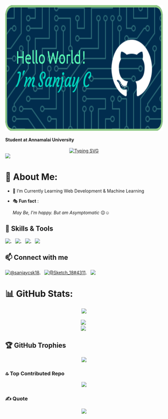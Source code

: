 <img align = "center" height = 400 width = 1000 src = "./github-header.png">


<h4> Student at Annamalai University</h4>


<div align = "center">
      <a href="https://github.com/Sanjaycsk18"><img src="https://readme-typing-svg.demolab.com?font=Alkatra&size=25&pause=1000&color=85C9FFF3&center=true&vCenter=true&width=500&lines=+AI+%26+ML+Student+;+Curious+to+Learn+New+Things+;AI+%7C+ML+%7C+Web+Dev+%26+Design +Freak+" alt="Typing SVG" /></a>
      </div>


<div align = "left"> 
      <img src = "https://komarev.com/ghpvc/?username=sanjaycsk18&label=PROFILE+VIEWS&color=ff69b4">
</div>

# 🔖 About Me:
- 🌱 I’m Currently Learning Web Development & Machine Learning 
- 🎭 **Fun fact** :  
   
     *May Be, I'm happy. But am Asymptomatic* 😌☺️



## 🔧 Skills & Tools 

<div align = "left" > 
      <a href = "https://www.w3schools.com/c/" target = "blank"><img align = "center" src="https://upload.wikimedia.org/wikipedia/commons/1/18/C_Programming_Language.svg" width = "35"> 
  </a>&nbsp;&nbsp;
      <a href = "https://isocpp.org/" target = "blank"><img align="center" src="https://upload.wikimedia.org/wikipedia/commons/1/18/ISO_C%2B%2B_Logo.svg" width = "35">
  </a>&nbsp;&nbsp;
      <a href = "https://coursera.org/share/4a0ab37e8b4c5c0a62c00cf88412c5ba"><img align="center" src="https://upload.wikimedia.org/wikipedia/commons/c/c3/Python-logo-notext.svg" width = "35">
  </a>&nbsp;&nbsp;
      <a href = "https://www.canva.com/"><img align="center" src = "https://upload.wikimedia.org/wikipedia/commons/0/08/Canva_icon_2021.svg" width ="35">
  </a>
</div>



## 📫 Connect with me

<div align = "left">
     <a href = "https://linkedin.com/in/sanjaycsk18" target = "blank"><img align = "center" src = "https://upload.wikimedia.org/wikipedia/commons/c/ca/LinkedIn_logo_initials.png" width = "35" alt = "@sanjaycsk18">
  </a>&nbsp;&nbsp;
     <a href = "https://discordapp.com/users/Sketch_18#4311" target = "blank"><img align="center" src = "https://www.svgrepo.com/show/353655/discord-icon.svg" width = "35" alt = "@Sketch_18#4311">
  </a>&nbsp;&nbsp;
     <a href = "https://github.com/Sanjaycsk18" target = "blank"><img align = "center" src = "https://img.icons8.com/doodle/40/000000/github--v1.png" width = "35">
  </a>
</div>

# 📊 GitHub Stats:

<div align="center">
      <img src="https://github-readme-stats.vercel.app/api?username=sanjaycsk18&theme=dracula&hide_border=false&include_all_commits=true&count_private=true"><br/>&nbsp;
</div>
<div align="center">
      <img src="https://github-readme-streak-stats.herokuapp.com/?user=sanjaycsk18&theme=dracula&hide_border=false">&nbsp;
 </div>
 <div align="center">
      <img src="https://github-readme-stats.vercel.app/api/top-langs/?username=sanjaycsk18&theme=dracula&hide_border=false&include_all_commits=true&count_private=true&layout=compact">&nbsp;
</div>

## 🏆 GitHub Trophies

<div align="center">
   <img src="https://github-profile-trophy.vercel.app/?username=sanjaycsk18&theme=monokai&no-frame=true&no-bg=false&margin-w=4">
</div>

### 🔝 Top Contributed Repo

<div align="center">
      <img src="https://github-contributor-stats.vercel.app/api?username=sanjaycsk18&limit=5&theme=tokyonight&combine_all_yearly_contributions=true">
</div>


### ✍️ Quote
<div align="center">
      <img src="https://quotes-github-readme.vercel.app/api?type=horizontal&theme=tokyonight">
</div>


     





